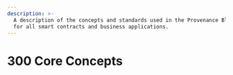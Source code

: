 ```yaml
---
description: >-
  A description of the concepts and standards used in the Provenance Blockchain
  for all smart contracts and business applications.
---
```


# 300 Core Concepts


